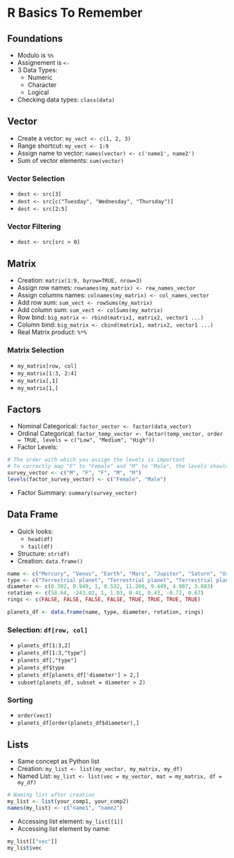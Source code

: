 # R Basics To Remember

## Foundations

- Modulo is `%%`
- Assignement is `<-`
- 3 Data Types: 
  - Numeric
  - Character
  - Logical
- Checking data types: `class(data)`

## Vector

- Create a vector: `my_vect <- c(1, 2, 3)`
- Range shortcut: `my_vect <- 1:9`
- Assign name to vector: `names(vector) <- c('name1', name2')`
- Sum of vector elements: `sum(vector)`

### Vector Selection

- `dest <- src[3]`
- `dest <- src[c("Tuesday", "Wednesday", "Thursday")]`
- `dest <- src[2:5]`

### Vector Filtering

- `dest <- src[src > 0]`

## Matrix

- Creation: `matrix(1:9, byrow=TRUE, nrow=3)`
- Assign row names: `rownames(my_matrix) <- row_names_vector`
- Assign columns names: `colnames(my_matrix) <- col_names_vector`
- Add row sum: `sum_vect <- rowSums(my_matrix)`
- Add column sum: `sum_vect <- colSums(my_matrix)`
- Row bind: `big_matrix <- rbind(matrix1, matrix2, vector1 ...)`
- Column bind: `big_matrix <- cbind(matrix1, matrix2, vector1 ...)`
- Real Matrix product: `%*%`

### Matrix Selection

- `my_matrix[row, col]`
- `my_matrix[1:3, 2:4]`
- `my_matrix[,1]`
- `my_matrix[1,]`

## Factors

- Nominal Categorical: `factor_vector <- factor(data_vector)`
- Ordinal Categorical: `factor_temp_vector <- factor(temp_vector, order = TRUE, levels = c("Low", "Medium", "High"))`
- Factor Levels: 

```r
# The order with which you assign the levels is important
# To correctly map "F" to "Female" and "M" to "Male", the levels should be set to c("Female", "Male"), in this order.
survey_vector <- c("M", "F", "F", "M", "M")
levels(factor_survey_vector) <- c("Female", "Male")
```

- Factor Summary: `summary(survey_vector)`

## Data Frame

- Quick looks:
  - `head(df)`
  - `tail(df)`
- Structure: `str(df)`
- Creation: `data.frame()`

```r
name <- c("Mercury", "Venus", "Earth", "Mars", "Jupiter", "Saturn", "Uranus", "Neptune")
type <- c("Terrestrial planet", "Terrestrial planet", "Terrestrial planet", "Terrestrial planet", "Gas giant", "Gas giant", "Gas giant", "Gas giant")
diameter <- c(0.382, 0.949, 1, 0.532, 11.209, 9.449, 4.007, 3.883)
rotation <- c(58.64, -243.02, 1, 1.03, 0.41, 0.43, -0.72, 0.67)
rings <- c(FALSE, FALSE, FALSE, FALSE, TRUE, TRUE, TRUE, TRUE)

planets_df <- data.frame(name, type, diameter, rotation, rings)
```

### Selection: `df[row, col]`

- `planets_df[1:3,2]`
- `planets_df[1:3,"type"]`
- `planets_df[,"type"]`
- `planets_df$type`
- `planets_df[planets_df['diameter'] > 2,]`
- `subset(planets_df, subset = diameter > 2)`

### Sorting

- `order(vect)`
- `planets_df[order(planets_df$diameter),]`

## Lists

- Same concept as Python list
- Creation: `my_list <- list(my_vector, my_matrix, my_df)`
- Named List: `my_list <- list(vec = my_vector, mat = my_matrix, df = my_df)`

```r
# Naming list after creation
my_list <- list(your_comp1, your_comp2)
names(my_list) <- c("name1", "name2")
```

- Accessing list element: `my_list[[1]]`
- Accessing list element by name: 

```r
my_list[["vec"]]
my_list$vec
```
